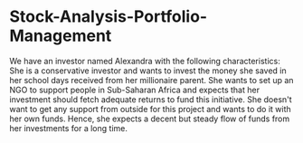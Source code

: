 # Stock-Analysis-Portfolio-Management
We have an investor named Alexandra with the following characteristics: She is a conservative investor and wants to invest the money she saved in her school days received from her millionaire parent. She wants to set up an NGO to support people in Sub-Saharan Africa and expects that her investment should fetch adequate returns to fund this initiative. She doesn't want to get any support from outside for this project and wants to do it with her own funds. Hence, she expects a decent but steady flow of funds from her investments for a long time.
